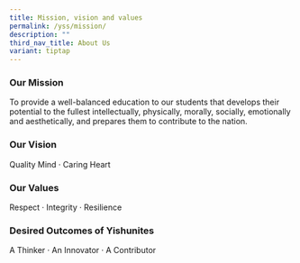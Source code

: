 ```yaml
---
title: Mission, vision and values
permalink: /yss/mission/
description: ""
third_nav_title: About Us
variant: tiptap
---
```

<h3>Our Mission</h3>
<p>To provide a well-balanced education to our students that develops their
potential to the fullest intellectually, physically, morally, socially,
emotionally and aesthetically, and prepares them to contribute to the nation.</p>
<h3>Our Vision</h3>
<p>Quality Mind · Caring Heart</p>
<h3>Our Values</h3>
<p>Respect · Integrity · Resilience</p>
<h3>Desired Outcomes of Yishunites</h3>
<p>A Thinker · An Innovator · A Contributor</p>